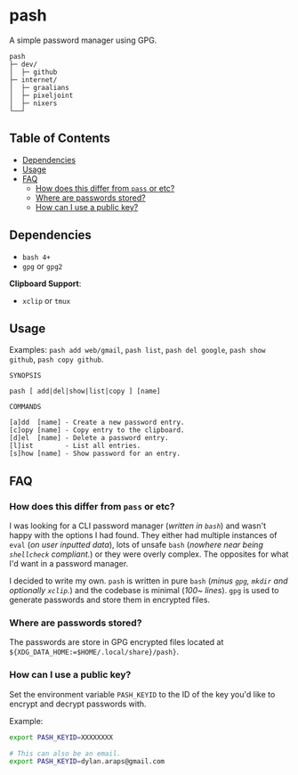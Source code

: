 # pash

A simple password manager using GPG.

```
pash
├─ dev/
│  ├─ github
├─ internet/
│  ├─ graalians
│  ├─ pixeljoint
│  ├─ nixers
└──┘
```

## Table of Contents

<!-- vim-markdown-toc GFM -->

* [Dependencies](#dependencies)
* [Usage](#usage)
* [FAQ](#faq)
    * [How does this differ from `pass` or etc?](#how-does-this-differ-from-pass-or-etc)
    * [Where are passwords stored?](#where-are-passwords-stored)
    * [How can I use a public key?](#how-can-i-use-a-public-key)

<!-- vim-markdown-toc -->

## Dependencies

- `bash 4+`
- `gpg` or `gpg2`

**Clipboard Support**:

- `xclip` or `tmux`


## Usage

Examples: `pash add web/gmail`, `pash list`, `pash del google`, `pash show github`, `pash copy github`.

```
SYNOPSIS

pash [ add|del|show|list|copy ] [name]

COMMANDS

[a]dd  [name] - Create a new password entry.
[c]opy [name] - Copy entry to the clipboard.
[d]el  [name] - Delete a password entry.
[l]ist        - List all entries.
[s]how [name] - Show password for an entry.
```

## FAQ

### How does this differ from `pass` or etc?

I was looking for a CLI password manager (*written in `bash`*) and wasn't happy with the options I had found. They either had multiple instances of `eval` (*on user inputted data*), lots of unsafe `bash` (*nowhere near being `shellcheck` compliant.*) or they were overly complex. The opposites for what I'd want in a password manager.

I decided to write my own. `pash` is written in pure `bash` (*minus `gpg`, `mkdir` and optionally `xclip`.*) and the codebase is minimal (*100~ lines*). `gpg` is used to generate passwords and store them in encrypted files.

### Where are passwords stored?

The passwords are store in GPG encrypted files located at `${XDG_DATA_HOME:=$HOME/.local/share}/pash}`.


### How can I use a public key?

Set the environment variable `PASH_KEYID` to the ID of the key you'd like to encrypt and decrypt passwords with.

Example:

```sh
export PASH_KEYID=XXXXXXXX

# This can also be an email.
export PASH_KEYID=dylan.araps@gmail.com
```
